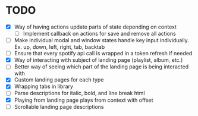# TODO

- [x] Way of having actions update parts of state depending on context
    - [ ] Implement callback on actions for save and remove all actions
- [ ] Make individual modal and window states handle key input individually. Ex. up, down, left, right, tab, backtab 
- [ ] Ensure that every spotify api call is wrapped in a token refresh if needed
- [x] Way of interacting with subject of landing page (playlist, album, etc.)
- [ ] Better way of seeing which part of the landing page is being interacted with
- [x] Custom landing pages for each type
- [x] Wrapping tabs in library
- [ ] Parse descriptions for italic, bold, and line break html
- [x] Playing from landing page plays from context with offset
- [ ] Scrollable landing page descriptions
